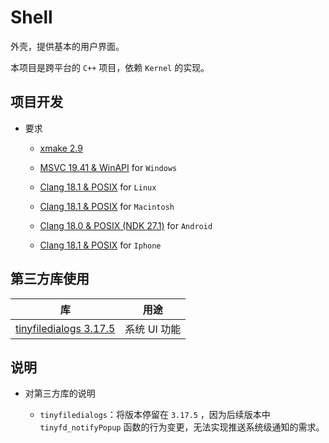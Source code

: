 # Shell

外壳，提供基本的用户界面。

本项目是跨平台的 `C++` 项目，依赖 `Kernel` 的实现。

## 项目开发

* 要求
	
	* [xmake 2.9](https://xmake.io/#/)
	
	* [MSVC 19.41 & WinAPI](https://visualstudio.microsoft.com/downloads/) for `Windows`
	
	* [Clang 18.1 & POSIX](https://llvm.org/) for `Linux`
	
	* [Clang 18.1 & POSIX](https://llvm.org/) for `Macintosh`
	
	* [Clang 18.0 & POSIX (NDK 27.1)](https://developer.android.com/ndk/downloads) for `Android`
	
	* [Clang 18.1 & POSIX](https://llvm.org/) for `Iphone`

## 第三方库使用

| 库                                                                         | 用途                           |
|:--------------------------------------------------------------------------:|:------------------------------:|
| [tinyfiledialogs 3.17.5](https://sourceforge.net/projects/tinyfiledialogs) | 系统 UI 功能                   |

## 说明

* 对第三方库的说明
	
	* `tinyfiledialogs`：将版本停留在 `3.17.5` ，因为后续版本中 `tinyfd_notifyPopup` 函数的行为变更，无法实现推送系统级通知的需求。
